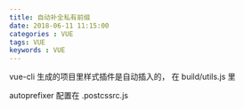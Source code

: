 ```yaml
---
title: 自动补全私有前缀
date: 2018-06-11 11:15:00
categories : VUE
tags: VUE
keywords : VUE
---
```


vue-cli 生成的项目里样式插件是自动插入的， 在 build/utils.js 里

autoprefixer 配置在 .postcssrc.js